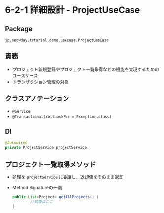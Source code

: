 # 6-2-1 詳細設計 - ProjectUseCase

## Package

`jp.snowday.tutorial.demo.usecase.ProjectUseCase`

## 責務

- プロジェクト新規登録やプロジェクト一覧取得などの機能を実現するためのユースケース
- トランザクション管理の対象

## クラスアノテーション

- `@Service`
- `@Transactional(rollbackFor = Exception.class)`

## DI

```Java
@Autowired
private ProjectService projectService;
```

## プロジェクト一覧取得メソッド

- 処理を `projectService` に委譲し、返却値をそのまま返却

- Method Signatureの一例

  ```Java
  public List<Project> getAllProjects() {
          //処理はここ
  }
  ```
